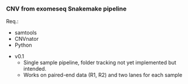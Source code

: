 
### CNV from exomeseq Snakemake pipeline

Req.:
- samtools
- CNVnator
- Python


* v0.1 
	- Single sample pipeline, folder tracking not yet implemented but intended.
	- Works on paired-end data (R1, R2) and two lanes for each sample